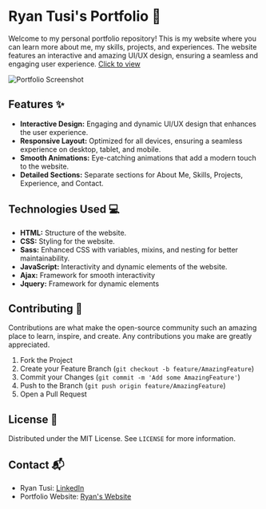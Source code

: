 # Ryan Tusi's Portfolio 🌟

Welcome to my personal portfolio repository! This is my website where you can learn more about me, my skills, projects, and experiences. The website features an interactive and amazing UI/UX design, ensuring a seamless and engaging user experience. [Click to view](https://ryantusi.netlify.app/)

![Portfolio Screenshot](portfolio.gif)

## Features ✨

- **Interactive Design:** Engaging and dynamic UI/UX design that enhances the user experience.
- **Responsive Layout:** Optimized for all devices, ensuring a seamless experience on desktop, tablet, and mobile.
- **Smooth Animations:** Eye-catching animations that add a modern touch to the website.
- **Detailed Sections:** Separate sections for About Me, Skills, Projects, Experience, and Contact.

## Technologies Used 💻

- **HTML:** Structure of the website.
- **CSS:** Styling for the website.
- **Sass:** Enhanced CSS with variables, mixins, and nesting for better maintainability.
- **JavaScript:** Interactivity and dynamic elements of the website.
- **Ajax:** Framework for smooth interactivity
- **Jquery:** Framework for dynamic elements

## Contributing 🤝

Contributions are what make the open-source community such an amazing place to learn, inspire, and create. Any contributions you make are greatly appreciated.

1. Fork the Project
2. Create your Feature Branch (`git checkout -b feature/AmazingFeature`)
3. Commit your Changes (`git commit -m 'Add some AmazingFeature'`)
4. Push to the Branch (`git push origin feature/AmazingFeature`)
5. Open a Pull Request

## License 📄

Distributed under the MIT License. See `LICENSE` for more information.

## Contact 📬

- Ryan Tusi: [LinkedIn](https://www.linkedin.com/in/ryantusi/)
- Portfolio Website: [Ryan's Website](https://fabulous-chimera-8c858a.netlify.app/)

